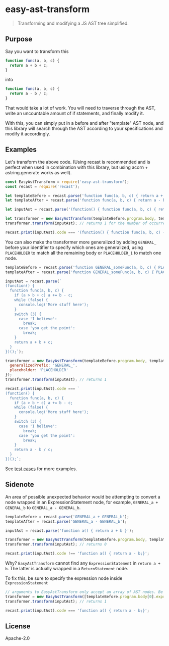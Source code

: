 # easy-ast-transform

> Transforming and modifying a JS AST tree simplified.


## Purpose

Say you want to transform this

```js
function func(a, b, c) {
  return a + b + c;
}
```

into

```js
function func(a, b, c) {
  return a - b / c;
}
```

That would take a lot of work. You will need to traverse through the AST, write an uncountable amount of if statements, and finally modify it.

With this, you can simply put in a before and after "template" AST node, and this library will search through the AST according to your specifications and modify it accordingly.

## Examples

Let's transform the above code. (Using recast is recommended and is perfect when used in combination with this library, but using acorn + astring.generate works as well).

```js
const EasyAstTransform = require('easy-ast-transform');
const recast = require('recast');

let templateBefore = recast.parse('function func(a, b, c) { return a + b + c; }');
let templateAfter = recast.parse('function func(a, b, c) { return a - b / c; }');

let inputAst = recast.parse('(function() { function func(a, b, c) { return a + b + c; } })()');

let transformer = new EasyAstTransform(templateBefore.program.body, templateAfter.program.body);
transformer.transform(inputAst); // returns 1 for the number of occurrences replaced

recast.print(inputAst).code === '(function() { function func(a, b, c) { return a - b / c; } })()';
```

You can also make the transformer more generalized by adding `GENERAL_` before your identifier to specify which ones are generalized, using `PLACEHOLDER` to match all the remaining body or `PLACEHOLDER_1` to match one node.

```js
templateBefore = recast.parse('function GENERAL_someFunc(a, b, c) { PLACEHOLDER; return a + b + c; }');
templateAfter = recast.parse('function GENERAL_someFunc(a, b, c) { PLACEHOLDER; return a - b / c; }');

inputAst = recast.parse(`
(function() {
  function func(a, b, c) {
    if (a > b + c) a += b - c;
    while (false) {
      console.log('More stuff here');
    }
    switch (3) {
      case 'I believe':
        break;
      case 'you get the point':
        break;
    }
    return a + b + c;
  }
})();`);

transformer = new EasyAstTransform(templateBefore.program.body, templateAfter.program.body, {
  generalizedPrefix: 'GENERAL_',
  placeholder: 'PLACEHOLDER'
});
transformer.transform(inputAst); // returns 1

recast.print(inputAst).code === `
(function() {
  function func(a, b, c) {
    if (a > b + c) a += b - c;
    while (false) {
      console.log('More stuff here');
    }
    switch (3) {
      case 'I believe':
        break;
      case 'you get the point':
        break;
    }
    return a - b / c;
  }
})();`;
```

See [test cases](/src/testCases.test.ts) for more examples.

## Sidenote

An area of possible unexpected behavior would be attempting to convert a node wrapped in an ExpressionStatement node, for example, `GENERAL_a + GENERAL_b` to `GENERAL_a - GENERAL_b`.

```js
templateBefore = recast.parse('GENERAL_a + GENERAL_b');
templateAfter = recast.parse('GENERAL_a - GENERAL_b');

inputAst = recast.parse('function a() { return a + b }');

transformer = new EasyAstTransform(templateBefore.program.body, templateAfter.program.body);
transformer.transform(inputAst); // returns 0

recast.print(inputAst).code !== 'function a() { return a - b;}';
```

Why? `EasyAstTransform` cannot find any `ExpressionStatement` in `return a + b`. The latter is actually wrapped in a `ReturnStatement` node.

To fix this, be sure to specify the expression node inside `ExpressionStatement`

```js
// arguments to EasyAstTransform only accept an array of AST nodes. Be sure to wrap them in [] if you're specifying a single node
transformer = new EasyAstTransform([templateBefore.program.body[0].expression], [templateAfter.program.body[0].expression]);
transformer.transform(inputAst); // returns 1

recast.print(inputAst).code === 'function a() { return a - b;}';
```

## License

Apache-2.0

